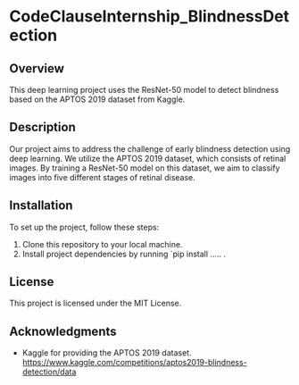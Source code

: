 # CodeClauseInternship_BlindnessDetection

## Overview

This deep learning project uses the ResNet-50 model to detect blindness based on the APTOS 2019 dataset from Kaggle.

## Description

Our project aims to address the challenge of early blindness detection using deep learning. We utilize the APTOS 2019 dataset, which consists of retinal images. By training a ResNet-50 model on this dataset, we aim to classify images into  five different stages of retinal disease.

## Installation

To set up the project, follow these steps:

1. Clone this repository to your local machine.
2. Install project dependencies by running `pip install ..... .

## License

This project is licensed under the MIT License.

## Acknowledgments

- Kaggle for providing the APTOS 2019 dataset.
https://www.kaggle.com/competitions/aptos2019-blindness-detection/data
